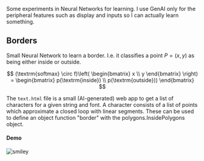 Some experiments in Neural Networks for learning. I use GenAI only for the peripheral features
such as display and inputs so I can actually learn something.

## Borders
Small Neural Network to learn a border. I.e. it classifies a point $P = (x, y)$ as being either inside or outside.

$$
(\textrm{softmax} \circ f)\left(
\begin{bmatrix}
x \\
y
\end{bmatrix}
\right) =
\begin{bmatrix}
p(\textrm{inside}) \\
p(\textrm{outside}))
\end{bmatrix}
$$

The `text.html` file is a small (AI-generated) web app to get a list of characters for a given string and font.
A character consists of a list of points which approximate a closed loop with linear segments.
These can be used to define an object function "border" with the polygons.InsidePolygons object.

#### Demo
![smiley](https://github.com/user-attachments/assets/e803d0c6-af55-4605-ab07-1482cdf24cb3)
